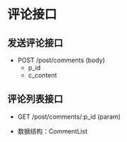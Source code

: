 # 评论接口

## 发送评论接口

- POST /post/comments (body)
  - p_id
  - c_content

## 评论列表接口

- GET /post/comments/:p_id (param)

- 数据结构：CommentList
